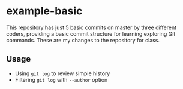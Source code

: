example-basic
========

This repository has just 5 basic commits on master by three different coders, providing a basic commit structure for learning exploring Git commands. These are my changes to the repository for class.

## Usage

* Using `git log` to review simple history
* Filtering `git log` with `--author` option
